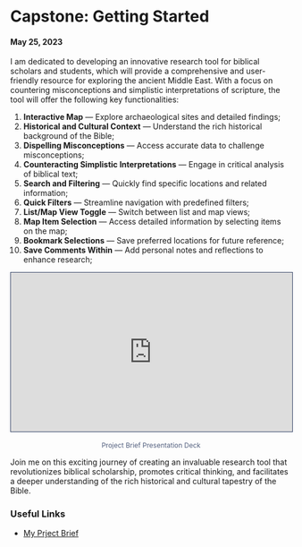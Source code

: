# Capstone: Getting Started
#### May 25, 2023

I am dedicated to developing an innovative research tool for biblical scholars and students, which will provide a comprehensive and user-friendly resource for exploring the ancient Middle East. With a focus on countering misconceptions and simplistic interpretations of scripture, the tool will offer the following key functionalities:

1. **Interactive Map** — Explore archaeological sites and detailed findings;
2. **Historical and Cultural Context** — Understand the rich historical background of the Bible;
3. **Dispelling Misconceptions** — Access accurate data to challenge misconceptions;
4. **Counteracting Simplistic Interpretations** — Engage in critical analysis of biblical text;
5. **Search and Filtering** — Quickly find specific locations and related information;
6. **Quick Filters** — Streamline navigation with predefined filters;
7. **List/Map View Toggle** — Switch between list and map views;
8. **Map Item Selection** — Access detailed information by selecting items on the map;
9. **Bookmark Selections** — Save preferred locations for future reference;
10. **Save Comments Within** — Add personal notes and reflections to enhance research;

<div class="container">
    <iframe style="" class="responsive-iframe" scrolling="no" width="100%" height= "56.25%" onload="resizeIframe(this)" src="https://www.figma.com/embed?embed_host=share&url=https%3A%2F%2Fwww.figma.com%2Fproto%2F9UNhKPJ3i2HINWU4VveiME%2FCaptsone-'23%3Ftype%3Ddesign%26node-id%3D1-2%26scaling%3Dscale-down-width%26page-id%3D0%253A1%26starting-point-node-id%3D1%253A2&hide-ui=1" allowfullscreen></iframe>
</div>
<p align = "center" class="caption">
Project Brief Presentation Deck
</p>

Join me on this exciting journey of creating an invaluable research tool that revolutionizes biblical scholarship, promotes critical thinking, and facilitates a deeper understanding of the rich historical and cultural tapestry of the Bible.


<!-- ![davy jones' locker](../../assets/davy-jones-locker.jpg "davy jones' locker") -->


### Useful Links
- [My Prject Brief](https://www.figma.com/proto/9UNhKPJ3i2HINWU4VveiME/Captsone-'23?type=design&node-id=1-2&scaling=contain&page-id=0%3A1&starting-point-node-id=1%3A2)

<style>
.container {
  position: relative;
  width: 100%;
  overflow: hidden;
  border: 1px solid #344366;
  padding-top: 56.25%; /* 16:9 Aspect Ratio */
}

.responsive-iframe {
  position: absolute;
  top: 0;
  left: 0;
  bottom: 0;
  right: 0;
  width: 100%;
  height: 100%;
  border: none;
  margin-bottom: 10px;
}
.caption {
    color: #525f7e;
    font-size: .75rem;
    padding-top: 4px;
}
</style>
